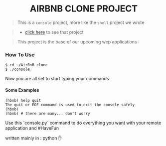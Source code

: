 <h1 align="center">AIRBNB CLONE PROJECT</h1>

> This is a `console` project, more like the `shell` project we wrote

> * [click here](https://github.com/Yunus-kidem/simple_shell) to see that project

> This project is the base of our upcoming wep applications

### How To Use

```
$ cd ~/AirBnB_clone
$ ./console
```
Now you are all set to start typing your commands

#### Some Examples

```
(hbnb) help quit
The quit or EOF command is used to exit the console safely
(hbnb)
(hbnb) # there are many... don't worry

```

<p>Use this `console.py` command to do everything you want
with your remote application and #HaveFun </p>

written mainly in : python :hand: